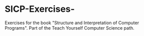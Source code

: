 # SICP-Exercises-
Exercises for the book "Structure and Interpretation of Computer Programs". Part of the Teach Yourself Computer Science path.
